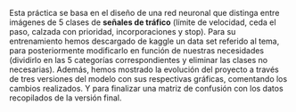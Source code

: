 Esta práctica se basa en el diseño de una red neuronal que distinga entre imágenes de 5 clases de **señales de tráfico** (límite de velocidad, ceda el paso, calzada con prioridad, incorporaciones y stop). Para su entrenamiento hemos descargado de kaggle un data set referido al tema, para posteriormente modificarlo en función de nuestras necesidades (dividirlo en las 5 categorías correspondientes y eliminar las clases no necesarias).
Además, hemos mostrado la evolución del proyecto a través de tres versiones del modelo con sus respectivas gráficas, comentando los cambios realizados. Y para finalizar una matriz de confusión con los datos recopilados de la versión final.

